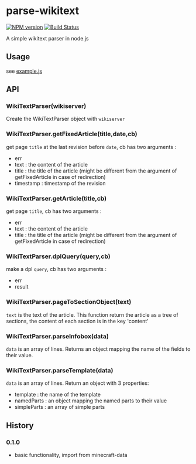 # parse-wikitext
[![NPM version](https://img.shields.io/npm/v/parse-wikitext.svg)](http://npmjs.com/package/parse-wikitext)
[![Build Status](https://img.shields.io/circleci/project/rom1504/parse-wikitext/master.svg)](https://circleci.com/gh/rom1504/parse-wikitext)

A simple wikitext parser in node.js

## Usage

see [example.js](example.js)

## API

### WikiTextParser(wikiserver)

Create the WikiTextParser object with `wikiserver`

### WikiTextParser.getFixedArticle(title,date,cb)

get page `title` at the last revision before `date`, cb has two arguments : 

* err
* text : the content of the article
* title : the title of the article (might be different from the argument of getFixedArticle in case of redirection)
* timestamp : timestamp of the revision

### WikiTextParser.getArticle(title,cb)

get page `title`, cb has two arguments : 

* err
* text : the content of the article
* title : the title of the article (might be different from the argument of getFixedArticle in case of redirection)

### WikiTextParser.dplQuery(query,cb)

make a dpl `query`, cb has two arguments : 

* err
* result

### WikiTextParser.pageToSectionObject(text)

`text` is the text of the article. This function return the article as a tree of sections, 
the content of each section is in the key 'content'


### WikiTextParser.parseInfobox(data)

`data` is an array of lines. Returns an object mapping the name of the fields to their value.


### WikiTextParser.parseTemplate(data)

`data` is an array of lines. Return an object with 3 properties: 

* template : the name of the template
* namedParts : an object mapping the named parts to their value
* simpleParts : an array of simple parts

## History

### 0.1.0

* basic functionality, import from minecraft-data
